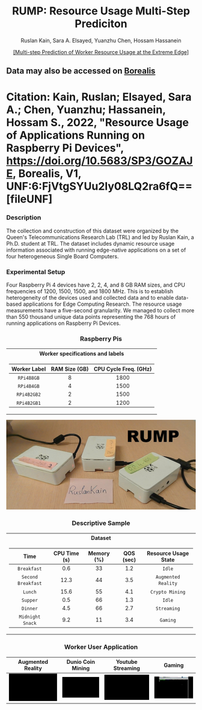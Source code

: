 <div align="center">
<h1> RUMP: Resource Usage Multi-Step Prediciton</h1>
<!-- <--!span><font size="5", > Multi-Step Prediciton of Worker Resource Usage at the Extreme Edge
</font></span> -->
  
  Ruslan Kain, Sara A. Elsayed, Yuanzhu Chen, Hossam Hassanein 
<!-- <a href="https://www.researchgate.net/publication/363157892_Multi-step_Prediction_of_Worker_Resource_Usage_at_the_Extreme_Edge">Ruslan Kain</a> -->
<div><a href="https://www.researchgate.net/publication/363157892_Multi-step_Prediction_of_Worker_Resource_Usage_at_the_Extreme_Edge">[Multi-step Prediction of Worker Resource Usage at the Extreme Edge]</a></div> 

</div>


## Data may also be accessed on [Borealis](https://borealisdata.ca/dataset.xhtml?persistentId=doi:10.5683/SP3/GOZAJE)
 
# Citation: Kain, Ruslan; Elsayed, Sara A.; Chen, Yuanzhu; Hassanein, Hossam S., 2022, "Resource Usage of Applications Running on Raspberry Pi Devices", https://doi.org/10.5683/SP3/GOZAJE, Borealis, V1, UNF:6:FjVtgSYUu2Iy08LQ2ra6fQ== [fileUNF]


### Description

The collection and construction of this dataset were organized by the Queen's Telecommunications Research Lab (TRL) and led by Ruslan Kain, a Ph.D. student at TRL. The dataset includes dynamic resource usage information associated with running edge-native applications on a set of four heterogeneous Single Board Computers.
  
### Experimental Setup

Four Raspberry Pi 4 devices have 2, 2, 4, and 8 GB RAM sizes, and CPU frequencies of 1200, 1500, 1500, and 1800 MHz. This is to establish heterogeneity of the devices used and collected data and to enable data-based applications for Edge Computing Research. The resource usage measurements have a five-second granularity. We managed to collect more than 550 thousand unique data points representing the 768 hours of running applications on Raspberry Pi Devices.



<div align="center">
  
### Raspberry Pis  
<table>
<tr><th> Worker specifications and labels </th></tr>
<tr><td>

|       Worker Label     |       RAM Size (GB)     |    CPU Cycle Freq. (GHz)    |
|:----------------:|:-----------------:|:---------------:|
|    `RPi4B8GB`    |        8       |   1800   | 
|     `RPi4B4GB`    |        4       |   1500    |
|     `RPi4B2GB2`     |        2       |    1500    |  
|      `RPi4B2GB1`     |        2       |    1200    | 
 

</td></tr> </table>

<td><img src=figures/RPis.jpg/></td>


### Descriptive Sample

<table>
<tr><th>Dataset </th></tr>
<tr><td>

|       Time      |       CPU Time (s)     |    Memory (%)    |    QOS (sec)    | Resource Usage State     | 
|:----------------:|:-----------------:|:---------------:| :---------------:|  :---------------:| 
|    `Breakfast`    |        0.6       |   33   |    1.2   |   `Idle`   |  
|     `Second Breakfast`    |        12.3       |   44    |    3.5   | `Augmented Reality` |
|     `Lunch`     |        15.6       |    55    |    4.1   | `Crypto Mining` |  
|      `Supper`     |        0.5       |    66    |    1.3   |  `Idle` |  
|     `Dinner` |        4.5       |     66    |    2.7   |   `Streaming` | 
|     `Midnight Snack`    |     9.2    |    11     |    3.4   |   `Gaming`   |  

</td></tr> </table>

### Worker User Application

|       Augmented Reality      |       Dunio Coin Mining     |    Youtube Streaming    |       Gaming      |
|:----------------------------:|:---------------------------:|:-----------------------:| :----------------:|
| <img src='figures/AR on RPi 400.gif' width="100%"/>   | <img src=figures/Mining.gif width="100%"/> | <img src=figures/Stream.gif width="100%"/> | <img src=figures/Game.gif width="100%"/>  |

</div>
